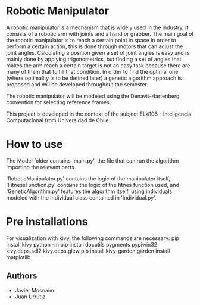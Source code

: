 # Robotic Manipulator

A robotic manipulator is a mechanism that is widely used in the industry, it consists of a robotic arm with joints and a hand or grabber. The main goal of the robotic manipulator is to reach a certain point in space in order to perform a certain action, this is done through motors that can adjust the joint angles. Calculating a position given a set of joint angles is easy and is mainly done by applying trigonometrics, but finding a set of angles that makes the arm reach a certain target is not an easy task because there are many of them that fulfill that condition. In order to find the optimal one (where optimality is to be defined later) a genetic algorithm approach is proposed and will be developed throughout the semester.

The robotic manipulator will be modeled using the Denavit-Hartenberg convention for selecting reference frames.

This project is developed in the context of the subject EL4106 - Inteligencia Computacional from Universidad de Chile. 

# How to use
The Model folder contains 'main.py', the file that can run the algorithm importing the relevant parts.

'RoboticManipulator.py' contains the logic of the manipulator itself, 'FitnessFunction.py' contains the logic of the fitnes function used, and 'GeneticAlgorithm.py' features the algorithm itself, using individuals modeled with the Individual class contained in 'Individual.py'.

# Pre installations

For visualization with kivy, the following commands are necessary:
pip install kivy
python -m pip install docutils pygments pypiwin32 kivy.deps.sdl2 kivy.deps.glew
pip install kivy-garden
garden install matplotlib

## Authors
* Javier Mosnaim
* Juan Urrutia
